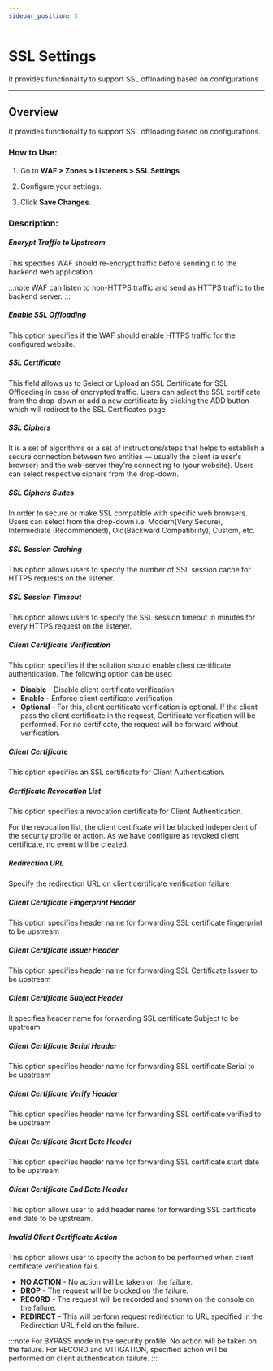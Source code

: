```yaml
---
sidebar_position: 3
---
```

# SSL Settings

It provides functionality to support SSL offloading based on configurations

---

## Overview

It provides functionality to support SSL offloading based on configurations.

### How to Use:

1. Go to **WAF > Zones > Listeners > SSL Settings**

2. Configure your settings. 

3. Click **Save Changes**.

### Description:

##### **Encrypt Traffic to Upstream**

This specifies WAF should re-encrypt traffic before sending it to the backend web application. 

:::note
WAF can listen to non-HTTPS traffic and send as HTTPS traffic to the backend server.
:::

##### **Enable SSL Offloading**
This option specifies if the WAF should enable HTTPS traffic for the configured website.

##### **SSL Certificate**
This field allows us to Select or Upload an SSL Certificate for SSL Offloading in case of encrypted traffic. Users can select the SSL certificate from the drop-down or add a new certificate by clicking the ADD button which will redirect to the SSL Certificates page

##### **SSL Ciphers**
It is a set of algorithms or a set of instructions/steps that helps to establish a secure connection between two entities — usually the client (a user's browser) and the web-server they're connecting to (your website). Users can select respective ciphers from the drop-down.

##### **SSL Ciphers Suites**
In order to secure or make SSL compatible with specific web browsers. Users can select from the drop-down i.e. Modern(Very Secure), Intermediate (Recommended),  Old(Backward Compatibility), Custom, etc.

##### **SSL Session Caching**
This option allows users to specify the number of SSL session cache for HTTPS requests on the listener.

##### **SSL Session Timeout**
This option allows users to specify the SSL session timeout in minutes for every HTTPS request on the listener.

##### **Client Certificate Verification**
This option specifies if the solution should enable client certificate authentication. The following  option can be used

- **Disable** - Disable client certificate verification
- **Enable** - Enforce client certificate verification
- **Optional** - For this, client certificate verification is optional. If the client pass the client certificate in the request, Certificate verification will be performed. For no certificate, the request will be forward without verification.

##### **Client Certificate**
This option specifies an SSL certificate for Client Authentication.

##### **Certificate Revocation List​**
This option specifies a revocation certificate for Client Authentication.

For the revocation list, the client certificate will be blocked independent of the security profile or action. As we have configure as revoked client certificate, no event will be created.

##### **Redirection URL​**
Specify the redirection URL on client certificate verification failure

##### **Client Certificate Fingerprint Header**
This option specifies header name for forwarding SSL certificate fingerprint to be upstream

##### **Client Certificate Issuer Header**
This option specifies header name for forwarding SSL Certificate Issuer to be upstream

##### **Client Certificate Subject Header**
It specifies header name for forwarding SSL certificate Subject to be upstream

##### **Client Certificate Serial Header**
This option specifies header name for forwarding SSL certificate Serial to be upstream

##### **Client Certificate Verify Header**
This option specifies header name for forwarding SSL certificate verified to be upstream

##### **Client Certificate Start Date Header**
This option specifies header name for forwarding SSL certificate start date to be upstream

##### **Client Certificate End Date Header**
This option allows user to add header name for forwarding SSL certificate end date to be upstream.

##### **Invalid Client Certificate Action**
This option allows user to specify the action to be performed when client certificate verification fails.

- **NO ACTION** - No action will be taken on the failure.
- **DROP** - The request will be blocked on the failure.
- **RECORD** - The request will be recorded and shown on the console on the failure.
- **REDIRECT** - This will perform request redirection to URL specified in the Redirection URL field on the failure.

:::note
For BYPASS mode in the security profile, No action will be taken on the failure. For RECORD and MITIGATION, specified action will be performed on client authentication failure.
:::
